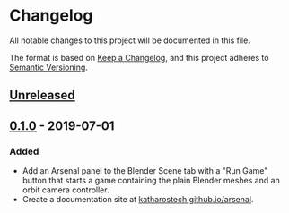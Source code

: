 # Changelog

All notable changes to this project will be documented in this file.

The format is based on [Keep a Changelog](https://keepachangelog.com/en/1.0.0/),
and this project adheres to [Semantic Versioning](https://semver.org/spec/v2.0.0.html).

## [Unreleased]

## [0.1.0] - 2019-07-01

### Added

- Add an Arsenal panel to the Blender Scene tab with a "Run Game" button that starts a game containing the plain Blender meshes and an orbit camera controller.
- Create a documentation site at [katharostech.github.io/arsenal](https://katharostech.github.io/arsenal).

[Unreleased]: https://github.com/katharostech/arsenal/compare/v0.1.0...HEAD
[0.1.0]: https://github.com/katharostech/arsenal/releases/tag/v0.1.0
